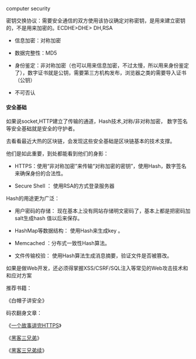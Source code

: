  computer security
 
密钥交换协议：需要安全通信的双方使用该协议确定对称密钥，是用来建立密钥的，不是用来加密的。ECDHE>DHE> DH,RSA

- 信息加密：对称加密

- 数据完整性：MD5

- 身份鉴定：非对称加密（也可以用来信息加密，不过太慢，所以用来身份鉴定了），数字证书就是公钥，需要第三方机构发布，浏览器之类的需要导入证书（公钥） 

- 不可否认

#### 安全基础

如果说socket,HTTP建立了传输的通道，Hash技术,对称/非对称加密， 数字签名等安全基础就是安全的守护者。

去看看最近大热的区块链，会发现这些安全基础是区块链基本的技术支撑。

他们是如此重要，到处都能看到他们的身影：

- HTTPS：使用“非对称加密”来传输“对称加密的密钥”，使用Hash，数字签名来确保身份的合法性。

- Secure Shell ： 使用RSA的方式登录服务器

Hash的用途更为广泛：

- 用户密码的存储： 现在基本上没有网站存储明文密码了，基本上都是把密码加salt生成hash 值以后来保存。

- HashMap等数据结构： 使用Hash来生成key 。

- Memcached ：分布式一致性Hash算法。

- 文件传输校验： 使用Hash算法生成消息摘要，验证文件是否被篡改。

如果是做Web开发，还必须得掌握XSS/CSRF/SQL注入等常见的Web攻击技术和和应对方案

推荐书籍：

《白帽子讲安全》

码农翻身文章：

《[一个故事讲完HTTPS](http://mp.weixin.qq.com/s?__biz=MzAxOTc0NzExNg==&mid=2665513779&idx=1&sn=a1de58690ad4f95111e013254a026ca2&chksm=80d67b70b7a1f26697fa1626b3e9830dbdf4857d7a9528d22662f2e43af149265c4fd1b60024&scene=21#wechat_redirect)》

《[黑客三兄弟](http://mp.weixin.qq.com/s?__biz=MzAxOTc0NzExNg==&mid=2665514169&idx=1&sn=f6f8dffdb29c4075d094dd7203189e5b&chksm=80d67cfab7a1f5ecb7daf768a0364879c0d26483fd2e595d67bcf82822c5fbb9525323956d51&scene=21#wechat_redirect)》

《[黑客三兄弟续](http://mp.weixin.qq.com/s?__biz=MzAxOTc0NzExNg==&mid=2665514255&idx=1&sn=d187867dbd547351350b608a4810ab67&chksm=80d67d4cb7a1f45a227150ae0c4728ae2d23224de808308e735abf20b258decb30ac92ce9b34&scene=21#wechat_redirect)》